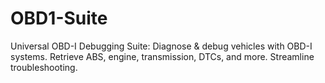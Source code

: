 # OBD1-Suite
 Universal OBD-I Debugging Suite: Diagnose & debug vehicles with OBD-I systems. Retrieve ABS, engine, transmission, DTCs, and more. Streamline troubleshooting.
